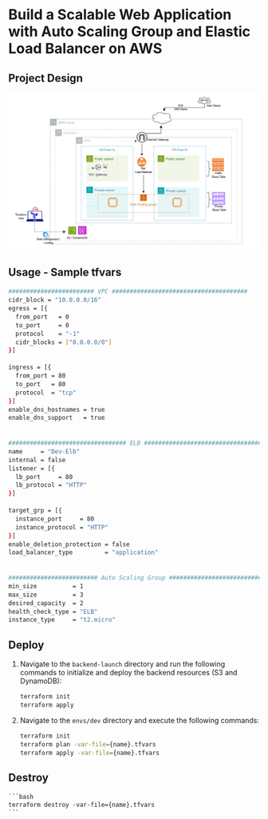 # Build a Scalable Web Application with Auto Scaling Group and Elastic Load Balancer on AWS

## Project Design
![alt text](2-Tier-Design.png)


## Usage - Sample tfvars

```bash
######################## VPC ######################################
cidr_block = "10.0.0.0/16"
egress = [{
  from_port   = 0
  to_port     = 0
  protocol    = "-1"
  cidr_blocks = ["0.0.0.0/0"]
}]

ingress = [{
  from_port = 80
  to_port   = 80
  protocol  = "tcp"
}]
enable_dns_hostnames = true
enable_dns_support   = true


################################# ELB ##################################
name     = "Dev-Elb"
internal = false
listener = [{
  lb_port     = 80
  lb_protocol = "HTTP"
}]

target_grp = [{
  instance_port     = 80
  instance_protocol = "HTTP"
}]
enable_deletion_protection = false
load_balancer_type         = "application"


######################### Auto Scaling Group ##########################
min_size          = 1
max_size          = 3
desired_capacity  = 2
health_check_type = "ELB"
instance_type     = "t2.micro"

```

## Deploy

1. Navigate to the `backend-launch` directory and run the following commands to initialize and deploy the backend resources (S3 and DynamoDB):
   ```bash
   terraform init
   terraform apply
   ```
2. Navigate to the `envs/dev` directory and execute the following commands:
    ```bash
    terraform init
    terraform plan -var-file={name}.tfvars
    terraform apply -var-file={name}.tfvars
    ```

## Destroy

    ```bash
    terraform destroy -var-file={name}.tfvars
    ```